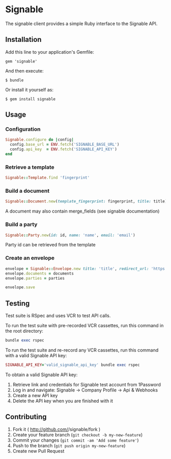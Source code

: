 # Signable

The signable client provides a simple Ruby interface to the Signable API.

## Installation

Add this line to your application's Gemfile:

    gem 'signable'

And then execute:

    $ bundle

Or install it yourself as:

    $ gem install signable

## Usage

### Configuration

```ruby
Signable.configure do |config|
  config.base_url = ENV.fetch('SIGNABLE_BASE_URL')
  config.api_key  = ENV.fetch('SIGNABLE_API_KEY')
end
```

### Retrieve a template

```ruby
Signable::Template.find 'fingerprint'
```

### Build a document

```ruby
Signable::Document.new(template_fingerprint: fingerprint, title: title)
```

A document may also contain merge_fields (see signable documentation)

### Build a party

```ruby
Signable::Party.new(id: id, name: 'name', email: 'email')
```

Party id can be retrieved from the template

### Create an envelope

```ruby
envelope = Signable::Envelope.new title: 'title', redirect_url: 'https://www.autoenrolment.co.uk'
envelope.documents = documents
envelope.parties = parties

envelope.save
```

## Testing

Test suite is RSpec and uses VCR to test API calls.

To run the test suite with pre-recorded VCR cassettes, run this command in the root directory:

```ruby
bundle exec rspec
```

To run the test suite and re-record any VCR cassettes, run this command with a valid Signable API key:

```ruby
SIGNABLE_API_KEY='valid_signable_api_key' bundle exec rspec
```

To obtain a valid Signable API key:

1. Retrieve link and credentials for Signable test account from 1Password
2. Log in and navigate: Signable → Company Profile → Api & Webhooks
3. Create a new API key
4. Delete the API key when you are finished with it

## Contributing

1. Fork it ( http://github.com/<my-github-username>/signable/fork )
2. Create your feature branch (`git checkout -b my-new-feature`)
3. Commit your changes (`git commit -am 'Add some feature'`)
4. Push to the branch (`git push origin my-new-feature`)
5. Create new Pull Request
